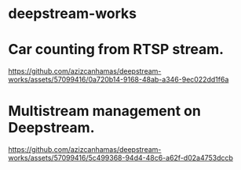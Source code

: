 # deepstream-works


# Car counting from RTSP stream.
https://github.com/azizcanhamas/deepstream-works/assets/57099416/0a720b14-9168-48ab-a346-9ec022dd1f6a


# Multistream management on Deepstream.
https://github.com/azizcanhamas/deepstream-works/assets/57099416/5c499368-94d4-48c6-a62f-d02a4753dccb


